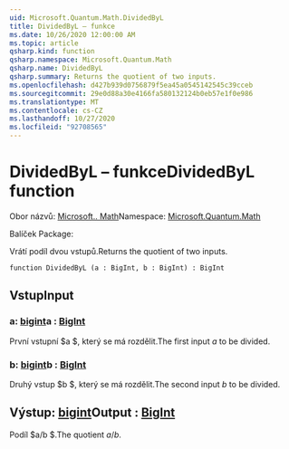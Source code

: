 ```yaml
---
uid: Microsoft.Quantum.Math.DividedByL
title: DividedByL – funkce
ms.date: 10/26/2020 12:00:00 AM
ms.topic: article
qsharp.kind: function
qsharp.namespace: Microsoft.Quantum.Math
qsharp.name: DividedByL
qsharp.summary: Returns the quotient of two inputs.
ms.openlocfilehash: d427b939d0756879f5ea45a0545142545c39cceb
ms.sourcegitcommit: 29e0d88a30e4166fa580132124b0eb57e1f0e986
ms.translationtype: MT
ms.contentlocale: cs-CZ
ms.lasthandoff: 10/27/2020
ms.locfileid: "92708565"
---
```

# <a name="dividedbyl-function"></a><span data-ttu-id="65ea0-102">DividedByL – funkce</span><span class="sxs-lookup"><span data-stu-id="65ea0-102">DividedByL function</span></span>

<span data-ttu-id="65ea0-103">Obor názvů: [Microsoft.. Math](xref:Microsoft.Quantum.Math)</span><span class="sxs-lookup"><span data-stu-id="65ea0-103">Namespace: [Microsoft.Quantum.Math](xref:Microsoft.Quantum.Math)</span></span>

<span data-ttu-id="65ea0-104">Balíček [](https://nuget.org/packages/)</span><span class="sxs-lookup"><span data-stu-id="65ea0-104">Package: [](https://nuget.org/packages/)</span></span>


<span data-ttu-id="65ea0-105">Vrátí podíl dvou vstupů.</span><span class="sxs-lookup"><span data-stu-id="65ea0-105">Returns the quotient of two inputs.</span></span>

```qsharp
function DividedByL (a : BigInt, b : BigInt) : BigInt
```


## <a name="input"></a><span data-ttu-id="65ea0-106">Vstup</span><span class="sxs-lookup"><span data-stu-id="65ea0-106">Input</span></span>

### <a name="a--bigint"></a><span data-ttu-id="65ea0-107">a: [bigint](xref:microsoft.quantum.lang-ref.bigint)</span><span class="sxs-lookup"><span data-stu-id="65ea0-107">a : [BigInt](xref:microsoft.quantum.lang-ref.bigint)</span></span>

<span data-ttu-id="65ea0-108">První vstupní $a $, který se má rozdělit.</span><span class="sxs-lookup"><span data-stu-id="65ea0-108">The first input $a$ to be divided.</span></span>


### <a name="b--bigint"></a><span data-ttu-id="65ea0-109">b: [bigint](xref:microsoft.quantum.lang-ref.bigint)</span><span class="sxs-lookup"><span data-stu-id="65ea0-109">b : [BigInt](xref:microsoft.quantum.lang-ref.bigint)</span></span>

<span data-ttu-id="65ea0-110">Druhý vstup $b $, který se má rozdělit.</span><span class="sxs-lookup"><span data-stu-id="65ea0-110">The second input $b$ to be divided.</span></span>



## <a name="output--bigint"></a><span data-ttu-id="65ea0-111">Výstup: [bigint](xref:microsoft.quantum.lang-ref.bigint)</span><span class="sxs-lookup"><span data-stu-id="65ea0-111">Output : [BigInt](xref:microsoft.quantum.lang-ref.bigint)</span></span>

<span data-ttu-id="65ea0-112">Podíl $a/b $.</span><span class="sxs-lookup"><span data-stu-id="65ea0-112">The quotient $a / b$.</span></span>